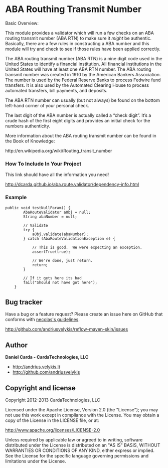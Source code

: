 #  ABA Routhing Transmit Number

Basic Overview:


This module provides a validator which will run a few checks on an ABA routing transmit number (ABA RTN)  to make sure it *might* be authentic. Basically, there are a few rules in constructing a ABA number and this module will try and check to see if those rules have been applied correctly.

The ABA routing transmit number (ABA RTN) is a nine digit code used in the United States to identify a financial institution. All financial institutions in the United States will have at least one ABA RTN number. The ABA routing transmit number was created in 1910 by the American Bankers Association. The number is used by the Federal Reserve Banks to process Fedwire fund transfers. It is also used by the Automated Clearing House to process automated transfers, bill payments, and deposits.

The ABA RTN number can usually (but not always) be found on the bottom left-hand corner of your personal check. 

The last digit of the ABA number is actually called a “check digit”. It’s a crude hash of the first eight digits and provides an initial check for the numbers authenticity.

More information about the ABA routing transmit number can be found in the Book of Knowledge:
<p>http://en.wikipedia.org/wiki/Routing_transit_number</p>


### How To Include In Your Project
This link should have all the information you need!

http://dcarda.github.io/aba.route.validator/dependency-info.html

### Example
```javas
public void testNullParam() {
        AbaRouteValidator aObj = null;
        String abaNumber = null;

        // Validate
        try {
            aObj.validate(abaNumber);
        } catch (AbaRouteValidationException e) {

            // This is good.  We were expecting an exception.
            assertTrue(true);

            // We're done, just return.
            return;
        }

        // If it gets here its bad
        fail("Should not have got here");
    }
```

## Bug tracker

Have a bug or a feature request? Please create an issue here on GitHub that conforms with
[necolas's guidelines](http://github.com/necolas/issue-guidelines).

http://github.com/andriusvelykis/reflow-maven-skin/issues

## Author

**Daniel Carda - CardaTechnologies, LLC**

+ http://andrius.velykis.lt
+ http://github.com/andriusvelykis

## Copyright and license

Copyright 2012-2013 CardaTechnologies, LLC

Licensed under the Apache License, Version 2.0 (the "License");
you may not use this work except in compliance with the License.
You may obtain a copy of the License in the LICENSE file, or at:

   http://www.apache.org/licenses/LICENSE-2.0

Unless required by applicable law or agreed to in writing, software
distributed under the License is distributed on an "AS IS" BASIS,
WITHOUT WARRANTIES OR CONDITIONS OF ANY KIND, either express or implied.
See the License for the specific language governing permissions and
limitations under the License.

